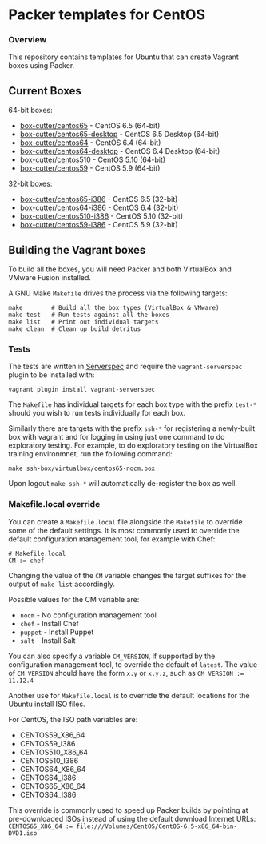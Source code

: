 # Packer templates for CentOS

### Overview

This repository contains templates for Ubuntu that can create Vagrant boxes
using Packer.

## Current Boxes

64-bit boxes:

* [box-cutter/centos65](https://vagrantcloud.com/box-cutter/centos65) - CentOS 6.5 (64-bit)
* [box-cutter/centos65-desktop](https://vagrantcloud.com/box-cutter/centos65-desktop) - CentOS 6.5 Desktop (64-bit)
* [box-cutter/centos64](https://vagrantcloud.com/box-cutter/centos64) - CentOS 6.4 (64-bit)
* [box-cutter/centos64-desktop](https://vagrantcloud.com/box-cutter/centos64-desktop) - CentOS 6.4 Desktop (64-bit)
* [box-cutter/centos510](https://vagrantcloud.com/box-cutter/centos510) - CentOS 5.10 (64-bit)
* [box-cutter/centos59](https://vagrantcloud.com/box-cutter/centos59) - CentOS 5.9 (64-bit)

32-bit boxes:

* [box-cutter/centos65-i386](https://vagrantcloud.com/box-cutter/centos65-i386) - CentOS 6.5 (32-bit)
* [box-cutter/centos64-i386](https://vagrantcloud.com/box-cutter/centos64-i386) - CentOS 6.4 (32-bit)
* [box-cutter/centos510-i386](https://vagrantcloud.com/box-cutter/centos510-i386) - CentOS 5.10 (32-bit)
* [box-cutter/centos59-i386](https://vagrantcloud.com/box-cutter/centos59-i386) - CentOS 5.9 (32-bit)

## Building the Vagrant boxes

To build all the boxes, you will need Packer and both VirtualBox and VMware Fusion
installed.

A GNU Make `Makefile` drives the process via the following targets:

    make        # Build all the box types (VirtualBox & VMware)
    make test   # Run tests against all the boxes
    make list   # Print out individual targets
    make clean  # Clean up build detritus
    
### Tests

The tests are written in [Serverspec](http://serverspec.org) and require the
`vagrant-serverspec` plugin to be installed with:

    vagrant plugin install vagrant-serverspec
    
The `Makefile` has individual targets for each box type with the prefix
`test-*` should you wish to run tests individually for each box.

Similarly there are targets with the prefix `ssh-*` for registering a
newly-built box with vagrant and for logging in using just one command to
do exploratory testing.  For example, to do exploratory testing
on the VirtualBox training environmnet, run the following command:

    make ssh-box/virtualbox/centos65-nocm.box
    
Upon logout `make ssh-*` will automatically de-register the box as well.

### Makefile.local override

You can create a `Makefile.local` file alongside the `Makefile` to override
some of the default settings.  It is most commonly used to override the
default configuration management tool, for example with Chef:

    # Makefile.local
    CM := chef

Changing the value of the `CM` variable changes the target suffixes for
the output of `make list` accordingly.

Possible values for the CM variable are:

* `nocm` - No configuration management tool
* `chef` - Install Chef
* `puppet` - Install Puppet
* `salt`  - Install Salt

You can also specify a variable `CM_VERSION`, if supported by the
configuration management tool, to override the default of `latest`.
The value of `CM_VERSION` should have the form `x.y` or `x.y.z`,
such as `CM_VERSION := 11.12.4`

Another use for `Makefile.local` is to override the default locations
for the Ubuntu install ISO files.

For CentOS, the ISO path variables are:

* CENTOS59_X86_64
* CENTOS59_I386
* CENTOS510_X86_64
* CENTOS510_I386
* CENTOS64_X86_64
* CENTOS64_I386
* CENTOS65_X86_64
* CENTOS64_I386

This override is commonly used to speed up Packer builds by
pointing at pre-downloaded ISOs instead of using the default
download Internet URLs:
`CENTOS65_X86_64 := file:///Volumes/CentOS/CentOS-6.5-x86_64-bin-DVD1.iso`
